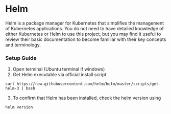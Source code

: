 # Helm

Helm is a package manager for Kubernetes that simplifies the management of Kubernetes applications. You do not need to have detailed knowledge of either Kubernetes or Helm to use this project, but you may find it useful to review their basic documentation to become familiar with their key concepts and terminology.

### Setup Guide

1. Open terminal \(Ubuntu terminal if windows\)
2. Get Helm executable via official install script

```text
curl https://raw.githubusercontent.com/helm/helm/master/scripts/get-helm-3 | bash
```

   3. To confirm that Helm has been installed, check the helm version using

```text
helm version
```

